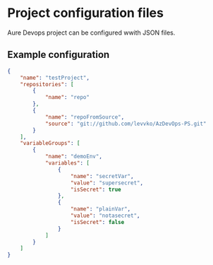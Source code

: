 # Project configuration files
Aure Devops project can be configured wwith JSON files.
## Example configuration
```json
{
    "name": "testProject",
    "repositories": [
        {
            "name": "repo"
        },
        {
            "name": "repoFromSource",
            "source": "git://github.com/levvko/AzDevOps-PS.git"
        }
    ],
    "variableGroups": [
        {
            "name": "demoEnv",
            "variables": [
                {
                    "name": "secretVar",
                    "value": "supersecret",
                    "isSecret": true
                },
                {
                    "name": "plainVar",
                    "value": "notasecret",
                    "isSecret": false
                }
            ]
        }
    ]
}
```

